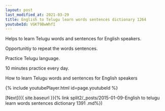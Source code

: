 ```yaml
---
layout: post
last_modified_at: 2021-03-29
title: English to Telugu learn words sentences dictionary 1264 
youtubeId: VGKT9BwWhfI
---
```

 
 
Helps to learn Telugu words and sentences for English speakers.

Opportunitiy to repeat the words sentences. 

Practice Telugu language. 
 
10 minutes practice every day. 
 
How to learn Telugu words and sentences for English speakers 
 
{% include youtubePlayer.html id=page.youtubeId %}
 
 
[Next]({{ site.baseurl }}{% link  split2/_posts/2015-01-09-English to telugu learn words sentences dictionary 1391 .md%})
 
